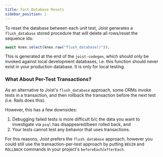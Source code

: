 ```yaml
---
title: Fast Database Resets
sidebar_position: 1
---
```


To reset the database between each unit test, Joist generates a `flush_database` stored procedure that will delete all rows/reset the sequence ids:

```typescript
await knex.select(knex.raw("flush_database()"));
```

This is generated at the end of the `joist-codegen`, which should only be invoked against local development databases, i.e. this function should never exist in your production database. It is only for local testing.

### What About Per-Test Transactions?

As an alternative to Joist's `flush_database` approach, some ORMs invoke tests in a transaction, and then rollback the transaction before the next test (i.e. Rails does this).

However, this has a few downsides:

1. Debugging failed tests is more difficult b/c the data you want to investigate via `psql` has disappeared/been rolled back, and
2. Your tests cannot test any behavior that uses transactions.

For this reasons, Joist prefers the `flush_database` approach, however you could still use the transaction-per-test approach by putting `BEGIN` and `ROLLBACK` commands in your project's `beforeEach`/`afterEach`.
